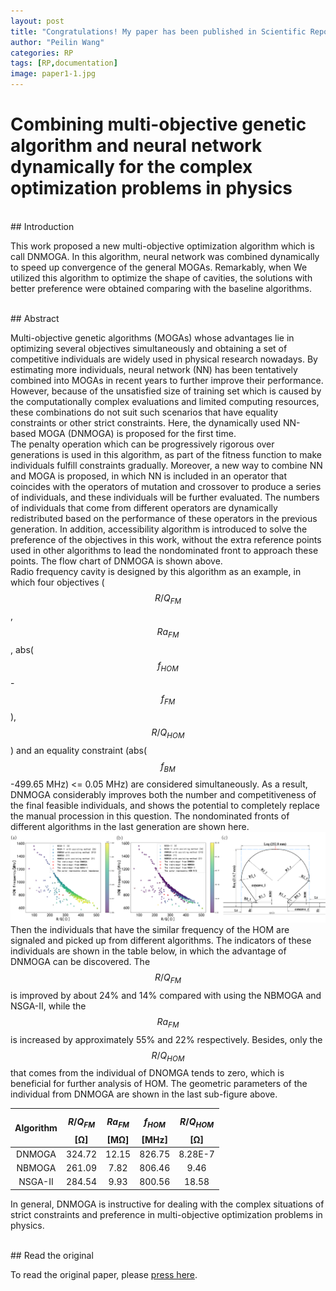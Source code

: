 ```yaml
---
layout: post
title: "Congratulations! My paper has been published in Scientific Reports on 17 January 2023"
author: "Peilin Wang"
categories: RP
tags: [RP,documentation]
image: paper1-1.jpg
---
```


# Combining multi-objective genetic algorithm and neural network dynamically for the complex optimization problems in physics
<br/>
## Introduction

This work proposed a new multi-objective optimization algorithm which is call DNMOGA. In this algorithm, neural network was combined dynamically to speed up convergence of the general MOGAs. Remarkably, when We utilized this algorithm to optimize the shape of cavities, the solutions with better preference were obtained comparing with the baseline algorithms.

<br/>
## Abstract

Multi-objective genetic algorithms (MOGAs) whose advantages lie in optimizing several objectives simultaneously and obtaining a set of competitive individuals are widely used in physical research nowadays. By estimating more individuals, neural network (NN) has been tentatively combined into MOGAs in recent years to further improve their performance. However, because of the unsatisfied size of training set which is caused by the computationally complex evaluations and limited computing resources, these combinations do not suit such scenarios that have equality constraints or other strict constraints. Here, the dynamically used NN-based MOGA (DNMOGA) is proposed for the first time. 
<br/>
The penalty operation which can be progressively rigorous over generations is used in this algorithm, as part of the fitness function to make individuals fulfill constraints gradually. Moreover, a new way to combine NN and MOGA is proposed, in which NN is included in an operator that coincides with the operators of mutation and crossover to produce a series of individuals, and these individuals will be further evaluated. The numbers of individuals that come from different operators are dynamically redistributed based on the performance of these operators in the previous generation. In addition, accessibility algorithm is introduced to solve the preference of the objectives in this work, without the extra reference points used in other algorithms to lead the nondominated front to approach these points. The flow chart of DNMOGA is shown above.
<br/>
Radio frequency cavity is designed by this algorithm as an example, in which four objectives ($$R/Q_{FM}$$, $$Ra_{FM}$$, abs($$f_{HOM}$$-$$f_{FM}$$), $$R/Q_{HOM}$$) and an equality constraint (abs($$f_{BM}$$-499.65 MHz) <= 0.05 MHz) are considered simultaneously. As a result, DNMOGA considerably improves both the number and competitiveness of the final feasible individuals, and shows the potential to completely replace the manual procession in this question. The nondominated fronts of different algorithms in the last generation are shown here.
![Profile Picture](https://github.com/peilin-wang-git/peilin-wang-git.github.io/raw/main/assets/img/paper1-2.jpg)
Then the individuals that have the similar frequency of the HOM are signaled and picked up from different algorithms. The indicators of these individuals are shown in the table below, in which the advantage of DNMOGA can be discovered. The $$R/Q_{FM}$$ is improved by about 24% and 14% compared with using the NBMOGA and NSGA-II, while the $$Ra_{FM}$$ is increased by approximately 55% and 22% respectively. Besides, only the $$R/Q_{HOM}$$ that comes from the individual of DNOMGA tends to zero, which is beneficial for further analysis of HOM. The geometric parameters of the individual from DNMOGA are shown in the last sub-figure above.

Algorithm             | $$R/Q_{FM}$$ [Ω]      | $$Ra_{FM}$$ [MΩ]      | $$f_{HOM}$$ [MHz]     | $$R/Q_{HOM}$$ [Ω]
:-------------------: | :-------------------: | :-------------------: | :-------------------: | :--------------------:
DNMOGA                | 324.72                | 12.15                 | 826.75                | 8.28E-7
NBMOGA                | 261.09                | 7.82                  | 806.46                | 9.46
NSGA-II               | 284.54                | 9.93                  | 800.56                | 18.58

In general, DNMOGA is instructive for dealing with the complex situations of strict constraints and preference in multi-objective optimization problems in physics.

<br/>
## Read the original

To read the original paper, please [press here](https://www.nature.com/articles/s41598-023-27478-7).


